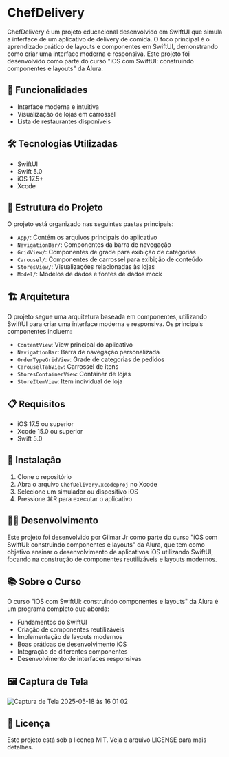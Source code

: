 # ChefDelivery

ChefDelivery é um projeto educacional desenvolvido em SwiftUI que simula a interface de um aplicativo de delivery de comida. O foco principal é o aprendizado prático de layouts e componentes em SwiftUI, demonstrando como criar uma interface moderna e responsiva. Este projeto foi desenvolvido como parte do curso "iOS com SwiftUI: construindo componentes e layouts" da Alura.

## 🚀 Funcionalidades

- Interface moderna e intuitiva
- Visualização de lojas em carrossel
- Lista de restaurantes disponíveis

## 🛠️ Tecnologias Utilizadas

- SwiftUI
- Swift 5.0
- iOS 17.5+
- Xcode

## 📱 Estrutura do Projeto

O projeto está organizado nas seguintes pastas principais:

- `App/`: Contém os arquivos principais do aplicativo
- `NavigationBar/`: Componentes da barra de navegação
- `GridView/`: Componentes de grade para exibição de categorias
- `Carousel/`: Componentes de carrossel para exibição de conteúdo
- `StoresView/`: Visualizações relacionadas às lojas
- `Model/`: Modelos de dados e fontes de dados mock

## 🏗️ Arquitetura

O projeto segue uma arquitetura baseada em componentes, utilizando SwiftUI para criar uma interface moderna e responsiva. Os principais componentes incluem:

- `ContentView`: View principal do aplicativo
- `NavigationBar`: Barra de navegação personalizada
- `OrderTypeGridView`: Grade de categorias de pedidos
- `CarouselTabView`: Carrossel de itens
- `StoresContainerView`: Container de lojas
- `StoreItemView`: Item individual de loja

## 📋 Requisitos

- iOS 17.5 ou superior
- Xcode 15.0 ou superior
- Swift 5.0

## 🔧 Instalação

1. Clone o repositório
2. Abra o arquivo `ChefDelivery.xcodeproj` no Xcode
3. Selecione um simulador ou dispositivo iOS
4. Pressione ⌘R para executar o aplicativo

## 👨‍💻 Desenvolvimento

Este projeto foi desenvolvido por Gilmar Jr como parte do curso "iOS com SwiftUI: construindo componentes e layouts" da Alura, que tem como objetivo ensinar o desenvolvimento de aplicativos iOS utilizando SwiftUI, focando na construção de componentes reutilizáveis e layouts modernos.

## 📚 Sobre o Curso

O curso "iOS com SwiftUI: construindo componentes e layouts" da Alura é um programa completo que aborda:
- Fundamentos do SwiftUI
- Criação de componentes reutilizáveis
- Implementação de layouts modernos
- Boas práticas de desenvolvimento iOS
- Integração de diferentes componentes
- Desenvolvimento de interfaces responsivas

## 🖼️ Captura de Tela


![Captura de Tela 2025-05-18 às 16 01 02](https://github.com/user-attachments/assets/b870e467-2505-4c3d-930d-387cfdd5f99a)

## 📄 Licença

Este projeto está sob a licença MIT. Veja o arquivo LICENSE para mais detalhes.
